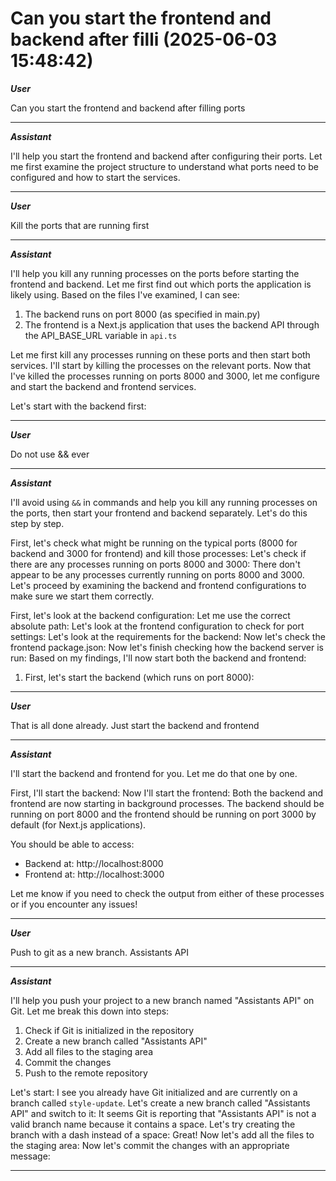 <!-- Generated by SpecStory -->

# Can you start the frontend and backend after filli (2025-06-03 15:48:42)

_**User**_

Can you start the frontend and backend after filling ports

---

_**Assistant**_

I'll help you start the frontend and backend after configuring their ports. Let me first examine the project structure to understand what ports need to be configured and how to start the services. 

---

_**User**_

Kill the ports that are running first

---

_**Assistant**_

I'll help you kill any running processes on the ports before starting the frontend and backend. Let me first find out which ports the application is likely using. Based on the files I've examined, I can see:

1. The backend runs on port 8000 (as specified in main.py)
2. The frontend is a Next.js application that uses the backend API through the API_BASE_URL variable in `api.ts`

Let me first kill any processes running on these ports and then start both services. I'll start by killing the processes on the relevant ports. Now that I've killed the processes running on ports 8000 and 3000, let me configure and start the backend and frontend services.

Let's start with the backend first: 

---

_**User**_

Do not use && ever

---

_**Assistant**_

I'll avoid using `&&` in commands and help you kill any running processes on the ports, then start your frontend and backend separately. Let's do this step by step.

First, let's check what might be running on the typical ports (8000 for backend and 3000 for frontend) and kill those processes: Let's check if there are any processes running on ports 8000 and 3000: There don't appear to be any processes currently running on ports 8000 and 3000. Let's proceed by examining the backend and frontend configurations to make sure we start them correctly.

First, let's look at the backend configuration: Let me use the correct absolute path: Let's look at the frontend configuration to check for port settings: Let's look at the requirements for the backend: Now let's check the frontend package.json: Now let's finish checking how the backend server is run: Based on my findings, I'll now start both the backend and frontend:

1. First, let's start the backend (which runs on port 8000): 

---

_**User**_

That is all done already. Just start the backend and frontend

---

_**Assistant**_

I'll start the backend and frontend for you. Let me do that one by one.

First, I'll start the backend: Now I'll start the frontend: Both the backend and frontend are now starting in background processes. The backend should be running on port 8000 and the frontend should be running on port 3000 by default (for Next.js applications).

You should be able to access:
- Backend at: http://localhost:8000
- Frontend at: http://localhost:3000

Let me know if you need to check the output from either of these processes or if you encounter any issues!

---

_**User**_

Push to git as a new branch. Assistants API

---

_**Assistant**_

I'll help you push your project to a new branch named "Assistants API" on Git. Let me break this down into steps:

1. Check if Git is initialized in the repository
2. Create a new branch called "Assistants API"
3. Add all files to the staging area
4. Commit the changes
5. Push to the remote repository

Let's start: I see you already have Git initialized and are currently on a branch called `style-update`. Let's create a new branch called "Assistants API" and switch to it: It seems Git is reporting that "Assistants API" is not a valid branch name because it contains a space. Let's try creating the branch with a dash instead of a space: Great! Now let's add all the files to the staging area: Now let's commit the changes with an appropriate message: 

---

